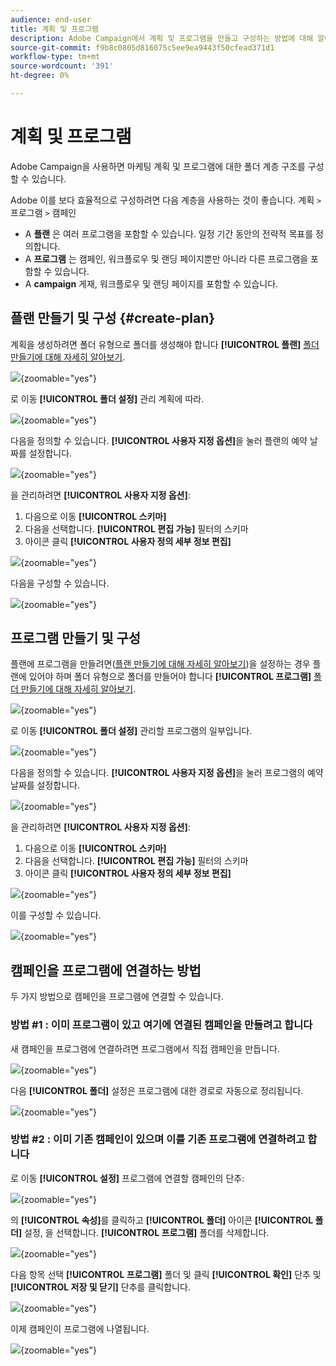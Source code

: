 ```yaml
---
audience: end-user
title: 계획 및 프로그램
description: Adobe Campaign에서 계획 및 프로그램을 만들고 구성하는 방법에 대해 알아봅니다
source-git-commit: f9b8c0805d816075c5ee9ea9443f50cfead371d1
workflow-type: tm+mt
source-wordcount: '391'
ht-degree: 0%

---
```


# 계획 및 프로그램

Adobe Campaign을 사용하면 마케팅 계획 및 프로그램에 대한 폴더 계층 구조를 구성할 수 있습니다.

Adobe 이를 보다 효율적으로 구성하려면 다음 계층을 사용하는 것이 좋습니다. 계획 `>` 프로그램 `>` 캠페인

* A **플랜** 은 여러 프로그램을 포함할 수 있습니다. 일정 기간 동안의 전략적 목표를 정의합니다.
* A **프로그램** 는 캠페인, 워크플로우 및 랜딩 페이지뿐만 아니라 다른 프로그램을 포함할 수 있습니다.
* A **campaign** 게재, 워크플로우 및 랜딩 페이지를 포함할 수 있습니다.

## 플랜 만들기 및 구성 {#create-plan}

계획을 생성하려면 폴더 유형으로 폴더를 생성해야 합니다 **[!UICONTROL 플랜]** [폴더 만들기에 대해 자세히 알아보기](create-manage-folder.md).

![](assets/plan_create.png){zoomable="yes"}

로 이동 **[!UICONTROL 폴더 설정]** 관리 계획에 따라.

![](assets/plan_settings.png){zoomable="yes"}

다음을 정의할 수 있습니다. **[!UICONTROL 사용자 지정 옵션]**&#x200B;을 눌러 플랜의 예약 날짜를 설정합니다.

![](assets/plan_options.png){zoomable="yes"}

을 관리하려면  **[!UICONTROL 사용자 지정 옵션]**:

1. 다음으로 이동 **[!UICONTROL 스키마]**
1. 다음을 선택합니다. **[!UICONTROL 편집 가능]** 필터의 스키마
1. 아이콘 클릭 **[!UICONTROL 사용자 정의 세부 정보 편집]**

![](assets/plan_edit.png){zoomable="yes"}

다음을 구성할 수 있습니다.

![](assets/plan_customfields.png){zoomable="yes"}

## 프로그램 만들기 및 구성

플랜에 프로그램을 만들려면([플랜 만들기에 대해 자세히 알아보기](#create-plan))을 설정하는 경우 플랜에 있어야 하며 폴더 유형으로 폴더를 만들어야 합니다 **[!UICONTROL 프로그램]** [폴더 만들기에 대해 자세히 알아보기](create-manage-folder.md).

![](assets/program_create.png){zoomable="yes"}

로 이동 **[!UICONTROL 폴더 설정]** 관리할 프로그램의 일부입니다.

![](assets/program_settings.png){zoomable="yes"}

다음을 정의할 수 있습니다. **[!UICONTROL 사용자 지정 옵션]**&#x200B;을 눌러 프로그램의 예약 날짜를 설정합니다.

![](assets/program_options.png){zoomable="yes"}

을 관리하려면  **[!UICONTROL 사용자 지정 옵션]**:

1. 다음으로 이동 **[!UICONTROL 스키마]**
1. 다음을 선택합니다. **[!UICONTROL 편집 가능]** 필터의 스키마
1. 아이콘 클릭 **[!UICONTROL 사용자 정의 세부 정보 편집]**

![](assets/program_edit.png){zoomable="yes"}

이를 구성할 수 있습니다.

![](assets/program_customfields.png){zoomable="yes"}

## 캠페인을 프로그램에 연결하는 방법

두 가지 방법으로 캠페인을 프로그램에 연결할 수 있습니다.

### 방법 #1 : 이미 프로그램이 있고 여기에 연결된 캠페인을 만들려고 합니다

새 캠페인을 프로그램에 연결하려면 프로그램에서 직접 캠페인을 만듭니다.

![](assets/program_campaign_create.png){zoomable="yes"}

다음 **[!UICONTROL 폴더]** 설정은 프로그램에 대한 경로로 자동으로 정리됩니다.

![](assets/program_campaign_folder.png){zoomable="yes"}

### 방법 #2 : 이미 기존 캠페인이 있으며 이를 기존 프로그램에 연결하려고 합니다

로 이동 **[!UICONTROL 설정]** 프로그램에 연결할 캠페인의 단추:

![](assets/campaign_settings.png){zoomable="yes"}

의 **[!UICONTROL 속성]**&#x200B;를 클릭하고 **[!UICONTROL 폴더]** 아이콘 **[!UICONTROL 폴더]** 설정, 을 선택합니다. **[!UICONTROL 프로그램]** 폴더를 삭제합니다.

![](assets/campaign_folder.png){zoomable="yes"}

다음 항목 선택 **[!UICONTROL 프로그램]** 폴더 및 클릭 **[!UICONTROL 확인]** 단추 및 **[!UICONTROL 저장 및 닫기]** 단추를 클릭합니다.

![](assets/campaign_linked.png){zoomable="yes"}

이제 캠페인이 프로그램에 나열됩니다.

![](assets/campaign_in_program.png){zoomable="yes"}